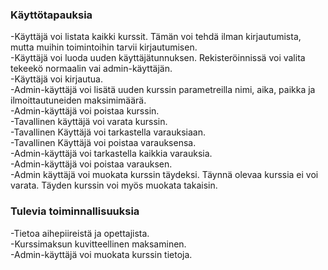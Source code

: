 ### Käyttötapauksia
-Käyttäjä voi listata kaikki kurssit. Tämän voi tehdä ilman kirjautumista, mutta muihin toimintoihin tarvii kirjautumisen.   
-Käyttäjä voi luoda uuden käyttäjätunnuksen. Rekisteröinnissä voi valita tekeekö normaalin vai admin-käyttäjän.  
-Käyttäjä voi kirjautua.  
-Admin-käyttäjä voi lisätä uuden kurssin parametreilla nimi, aika, paikka ja ilmoittautuneiden maksimimäärä.  
-Admin-käyttäjä voi poistaa kurssin.  
-Tavallinen käyttäjä voi varata kurssin.    
-Tavallinen Käyttäjä voi tarkastella varauksiaan.  
-Tavallinen Käyttäjä voi poistaa varauksensa.  
-Admin-käyttäjä voi tarkastella kaikkia varauksia.  
-Admin-käyttäjä voi poistaa varauksen.  
-Admin käyttäjä voi muokata kurssin täydeksi. Täynnä olevaa kurssia ei voi varata. Täyden kurssin voi myös muokata takaisin.  

### Tulevia toiminnallisuuksia 
-Tietoa aihepiireistä ja opettajista.  
-Kurssimaksun kuvitteellinen maksaminen.   
-Admin-käyttäjä voi muokata kurssin tietoja.  


